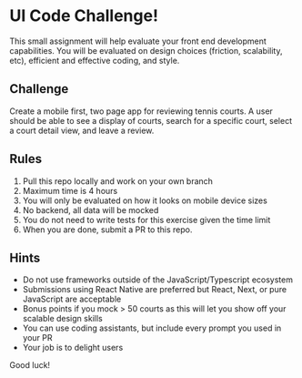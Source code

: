 # UI Code Challenge!

This small assignment will help evaluate your front end development capabilities.  You will be evaluated on design choices (friction, scalability, etc), efficient and effective coding, and style.

## Challenge

Create a mobile first, two page app for reviewing tennis courts.  A user should be able to see a display of courts, search for a specific court, select a court detail view, and leave a review.

## Rules

1. Pull this repo locally and work on your own branch
2. Maximum time is 4 hours
3. You will only be evaluated on how it looks on mobile device sizes
4. No backend, all data will be mocked
5. You do not need to write tests for this exercise given the time limit
6. When you are done, submit a PR to this repo.

## Hints 

- Do not use frameworks outside of the JavaScript/Typescript ecosystem
- Submissions using React Native are preferred but React, Next, or pure JavaScript are acceptable
- Bonus points if you mock > 50 courts as this will let you show off your scalable design skills
- You can use coding assistants, but include every prompt you used in your PR
- Your job is to delight users

Good luck!
